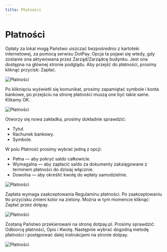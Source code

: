 ```yaml
---
title: Płatności
---
```


# Płatności

Opłaty za lokal mogą Państwo uiszczać bezpośrednio z kartoteki internetowej, za pomocą serwisu DotPay. Opcja ta pojawi się wtedy, gdy zostanie ona aktywowana przez Zarząd/Zarządcę budynku. Jest ona dostępna na głównej stronie podglądu. Aby przejść do płatności, prosimy kliknąć przycisk: Zapłać.

![Płatności](platnosci1.png)

Po kliknięciu wyświetli się komunikat, prosimy zapamiętać symbole i konta bankowe, po przejściu na stronę płatności muszą one być takie same. Klikamy OK.

![Płatności](platnosci2.png)

Otworzy się nowa zakładka, prosimy dokładnie sprawdzić:
- Tytuł.
- Rachunek bankowy.
- Symbole.

W polu Płatność prosimy wybrać jedną z opcji:
- Pełna — aby pokryć saldo całkowicie.
- Wymagalna — aby zapłacić saldo za dokumenty zaksięgowane z terminem płatności do dzisiaj włącznie.
- Dowolna — aby określić kwotę do wpłaty samodzielnie.

![Płatności](platnosci3.png)

Zapłata wymaga zaakceptowania Regulaminu płatności. Po zaakceptowaniu tło przycisku zmieni kolor na zielony. Można w tym momencie kliknąć: Zapłać przez dotpay.

![Płatności](platnosci4.png)

Zostaną Państwo przekierowani na stronę dotpay.pl. Prosimy sprawdzić: Odbiorcę płatności, Opis i Kwotę. Następnie wybrać dogodną metodę płatności i postępować dalej instrukcjami na stronie dotpay.

![Płatności](platnosci5.png)